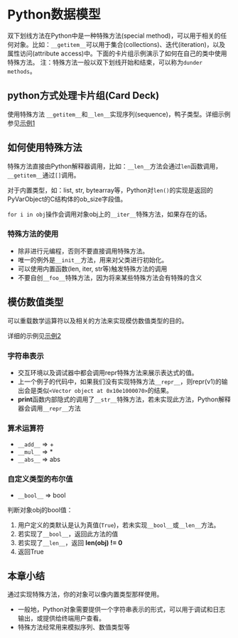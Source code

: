 # Python数据模型

双下划线方法在Python中是一种特殊方法(special method)，可以用于相关的任何对象。比如：`__getitem__`可以用于集合(collections)、迭代(iteration)，以及属性访问(attribute access)中。下面的卡片组示例演示了如何在自己的类中使用特殊方法。
注：特殊方法一般以双下划线开始和结束，可以称为`dunder methods`。

## python方式处理卡片组(Card Deck)

使用特殊方法 `__getitem__`和`__len__`实现序列(sequence)，鸭子类型。详细示例参见[示例1](example1.py)

## 如何使用特殊方法
特殊方法直接由Python解释器调用，比如：`__len__`方法会通过`len`函数调用，`__getitem__`通过`[]`调用。

对于内置类型，如：list, str, bytearray等，Python对`len()`的实现是返回的PyVarObject的C结构体的ob_size字段值。

`for i in obj`操作会调用对象obj上的`__iter__`特殊方法，如果存在的话。

### 特殊方法的使用
- 除非进行元编程，否则不要直接调用特殊方法。
- 唯一的例外是`__init__`方法，用来对父类进行初始化。
- 可以使用内置函数(len, iter, str等)触发特殊方法的调用
- 不要自创`__foo__`特殊方法，因为将来某些特殊方法会有特殊的含义

## 模仿数值类型

可以重载数学运算符以及相关的方法来实现模仿数值类型的目的。

详细的示例见[示例2](example2.py)

### 字符串表示

- 交互环境以及调试器中都会调用repr特殊方法来展示表达式的值。
- 上一个例子的代码中，如果我们没有实现特殊方法`__repr__`，则repr(v1)的输出会是类似`<Vector object at 0x10e1000070>`的结果。
- **print**函数内部隐式的调用了`__str__`特殊方法，若未实现此方法，Python解释器会调用`__repr__`方法

### 算术运算符

- `__add__` => +
- `__mul__` => *
- `__abs__` => abs

### 自定义类型的布尔值

- `__bool__` => bool

判断对象obj的bool值：

1. 用户定义的类默认是认为真值(`True`)，若未实现`__bool__`或`__len__`方法。
1. 若实现了`__bool__`，返回此方法的值
1. 若实现了`__len__`，返回 **len(obj) != 0**
1. 返回True

## 本章小结

通过实现特殊方法，你的对象可以像内置类型那样使用。

- 一般地，Python对象需要提供一个字符串表示的形式，可以用于调试和日志输出，或提供给终端用户查看。
- 特殊方法经常用来模拟序列、数值类型等

